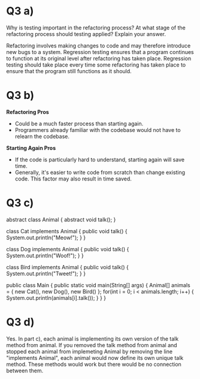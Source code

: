 # Q3 a)
Why is testing important in the refactoring process? At what stage of the refactoring
process should testing applied? Explain your answer.

Refactoring involves making changes to code and may therefore introduce new bugs to a system. Regression testing ensures that a program continues to function at its original level after refactoring has taken place. Regression testing should take place every time some refactoring has taken place to ensure that the program still functions as it should.

# Q3 b)
**Refactoring Pros**
- Could be a much faster process than starting again.
- Programmers already familiar with the codebase would not have to relearn the codebase.

**Starting Again Pros**
- If the code is particularly hard to understand, starting again will save time.
- Generally, it's easier to write code from scratch than change existing code. This factor may also result in time saved.

# Q3 c)
abstract class Animal {
    abstract void talk();
}

class Cat implements Animal {
    public void talk() {
        System.out.println("Meow!");
    }
}

class Dog implements Animal {
    public void talk() {
        System.out.println("Woof!");
    }
}

class Bird implements Animal {
    public void talk() {
        System.out.println("Tweet!");
    }
}

public class Main {
    public static void main(String[] args) {
        Animal[] animals = { new Cat(), new Dog(), new Bird() };
        for(int i = 0; i < animals.length; i++) {
            System.out.println(animals[i].talk());
        }
    }
}

# Q3 d)
Yes. In part c), each animal is implementing its own version of the talk method from animal. If you removed the talk method from animal and stopped each animal from implemeting Animal by removing the line "implements Animal", each animal would now define its own unique talk method. These methods would work but there would be no connection between them.
